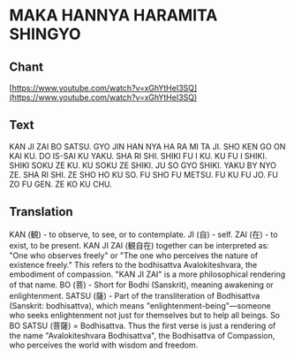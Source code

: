 # MAKA HANNYA HARAMITA SHINGYO

## Chant

[https://www.youtube.com/watch?v=xGhYtHeI3SQ](https://www.youtube.com/watch?v=xGhYtHeI3SQ)

## Text

KAN JI ZAI BO SATSU. GYO JIN HAN NYA HA RA MI TA JI. SHO KEN GO ON KAI KU. DO IS-SAI KU YAKU. SHA RI SHI. SHIKI FU I KU. KU FU I SHIKI. SHIKI SOKU ZE KU. KU SOKU ZE SHIKI. JU SO GYO SHIKI. YAKU BY NYO ZE. SHA RI SHI. ZE SHO HO KU SO. FU SHO FU METSU. FU KU FU JO. FU ZO FU GEN. ZE KO KU CHU.

## Translation

KAN (観) - to observe, to see, or to contemplate.
JI (自) - self.
ZAI (在) - to exist, to be present.
KAN JI ZAI (観自在) together can be interpreted as: "One who observes freely" or "The one who perceives the nature of existence freely."
This refers to the bodhisattva Avalokiteshvara, the embodiment of compassion. "KAN JI ZAI" is a more philosophical rendering of that name.
BO (菩) - Short for Bodhi (Sanskrit), meaning awakening or enlightenment.
SATSU (薩) - Part of the transliteration of Bodhisattva (Sanskrit: bodhisattva), which means "enlightenment-being"—someone who seeks enlightenment not just for themselves but to help all beings.
So BO SATSU (菩薩) = Bodhisattva.
Thus the first verse is just a rendering of the name "Avalokiteshvara Bodhisattva", the Bodhisattva of Compassion, who perceives the world with wisdom and freedom.
